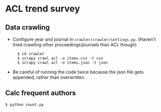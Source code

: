 # ACL trend survey

## Data crawling

- Configure year and journal in `crawler/crawler/settings.py`.  (Haven't tried crawling other proceedings/journals than ACL though)

        $ cd crawler
        $ scrapy crawl acl -o items.csv -t csv
        $ scrapy crawl acl -o items.json -t json

- Be careful of running the code twice because the json file gets appended, rather than overwritten.

## Calc frequent authors

    $ python count.py
